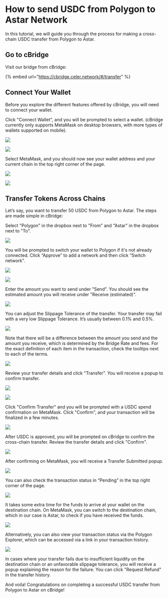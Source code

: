 # How to send USDC from Polygon to Astar Network

In this tutorial, we will guide you through the process for making a cross-chain USDC transfer from Polygon to Astar.

## **Go to cBridge**

Visit our bridge from cBridge:

{% embed url="https://cbridge.celer.network/#/transfer" %}

## **Connect Your Wallet**

Before you explore the different features offered by cBridge, you will need to connect your wallet.

Click "Connect Wallet", and you will be prompted to select a wallet. (cBridge currently only supports MetaMask on desktop browsers, with more types of wallets supported on mobile).

![](<../../.gitbook/assets/image (125) (1) (1).png>)

![](<../../.gitbook/assets/image (124) (1) (1).png>)

Select MetaMask, and you should now see your wallet address and your current chain in the top right corner of the page.

![](<../../.gitbook/assets/image (110).png>)

![](<../../.gitbook/assets/image (120) (1) (1).png>)

## **Transfer Tokens Across Chains**

Let’s say, you want to transfer 50 USDC from Polygon to Astar. The steps are made simple in cBridge:

Select "Polygon" in the dropbox next to "From" and "Astar" in the dropbox next to "To".

![](<../../.gitbook/assets/image (129).png>)

You will be prompted to switch your wallet to Polygon if it's not already connected. Click “Approve” to add a network and then click “Switch network”.

![](<../../.gitbook/assets/image (115) (1).png>)

![](<../../.gitbook/assets/image (119) (1) (1) (1).png>)

Enter the amount you want to send under "Send". You should see the estimated amount you will receive under "Receive (estimated)".

![](<../../.gitbook/assets/image (118) (1).png>)

You can adjust the Slippage Tolerance of the transfer. Your transfer may fail with a very low Slippage Tolerance. It’s usually between 0.1% and 0.5%.

![](<../../.gitbook/assets/image (112) (1).png>)

Note that there will be a difference between the amount you send and the amount you receive, which is determined by the Bridge Rate and fees. For the exact definition of each item in the transaction, check the tooltips next to each of the terms.

![](<../../.gitbook/assets/image (123) (1) (1) (1).png>)

Review your transfer details and click "Transfer". You will receive a popup to confirm transfer.

![](<../../.gitbook/assets/image (121) (1) (1) (1) (1).png>)

![](<../../.gitbook/assets/image (127) (1).png>)

Click "Confirm Transfer" and you will be prompted with a USDC spend confirmation on MetaMask. Click "Confirm", and your transaction will be finalized in a few minutes.

![](<../../.gitbook/assets/image (114) (1).png>)

After USDC is approved, you will be prompted on cBridge to confirm the cross-chain transfer. Review the transfer details and click "Confirm".

![](<../../.gitbook/assets/image (126) (1).png>)

After confirming on MetaMask, you will receive a Transfer Submitted popup.

![](<../../.gitbook/assets/image (113) (1).png>)

You can also check the transaction status in “Pending” in the top right corner of the page.

![](<../../.gitbook/assets/image (117) (1).png>)

It takes some extra time for the funds to arrive at your wallet on the destination chain. On MetaMask, you can switch to the destination chain, which in our case is Astar, to check if you have received the funds.

![](<../../.gitbook/assets/image (122) (1) (1) (1).png>)

Alternatively, you can also view your transaction status via the Polygon Explorer, which can be accessed via a link in your transaction history.

![](<../../.gitbook/assets/image (128) (1).png>)

In cases where your transfer fails due to insufficient liquidity on the destination chain or an unfavorable slippage tolerance, you will receive a popup explaining the reason for the failure. You can click "Request Refund" in the transfer history.

And voila! Congratulations on completing a successful USDC transfer from Polygon to Astar on cBridge!
